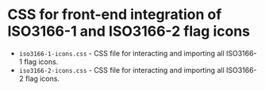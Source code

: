 # CSS for front-end integration of ISO3166-1 and ISO3166-2 flag icons

* `iso3166-1-icons.css` - CSS file for interacting and importing all ISO3166-1 flag icons.
* `iso3166-2-icons.css` - CSS file for interacting and importing all ISO3166-2 flag icons.